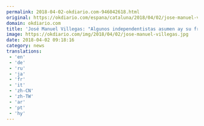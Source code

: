 ```yaml
---
permalink: 2018-04-02-okdiario.com-946042618.html
original: https://okdiario.com/espana/cataluna/2018/04/02/jose-manuel-villegas-independentistas-asumiendo-fracaso-2051574
domain: okdiario.com
title: 'José Manuel Villegas: "Algunos independentistas asumen ay su fracaso"'
image: https://okdiario.com/img/2018/04/02/jose-manuel-villegas.jpg
date: 2018-04-02 09:18:16
category: news
translations: 
 - 'en'
 - 'de'
 - 'ru'
 - 'ja'
 - 'fr'
 - 'it'
 - 'zh-CN'
 - 'zh-TW'
 - 'ar'
 - 'pt'
 - 'hy'
---
```


